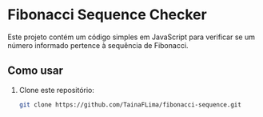 # Fibonacci Sequence Checker

Este projeto contém um código simples em JavaScript para verificar se um número informado pertence à sequência de Fibonacci.

## Como usar

1. Clone este repositório:
   ```bash
   git clone https://github.com/TainaFLima/fibonacci-sequence.git
